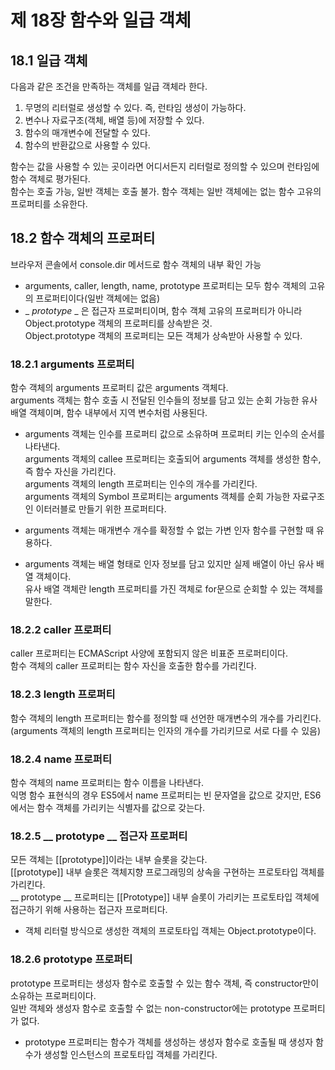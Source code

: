 제 18장 함수와 일급 객체
============================

18.1 일급 객체
-----------------
다음과 같은 조건을 만족하는 객체를 일급 객체라 한다.
1. 무명의 리터럴로 생성할 수 있다. 즉, 런타임 생성이 가능하다.
2. 변수나 자료구조(객체, 배열 등)에 저장할 수 있다.
3. 함수의 매개변수에 전달할 수 있다.
4. 함수의 반환값으로 사용할 수 있다.

함수는 값을 사용할 수 있는 곳이라면 어디서든지 리터럴로 정의할 수 있으며 런타임에 함수 객체로 평가된다.   
함수는 호출 가능, 일반 객체는 호출 불가. 함수 객체는 일반 객체에는 없는 함수 고유의 프로퍼티를 소유한다.

18.2 함수 객체의 프로퍼티
---------------------------
브라우저 콘솔에서 console.dir 메서드로 함수 객체의 내부 확인 가능

* arguments, caller, length, name, prototype 프로퍼티는 모두 함수 객체의 고유의 프로퍼티이다(일반 객체에는 없음)
* _ _prototype_ _ 은 접근자 프로퍼티이며, 함수 객체 고유의 프로퍼티가 아니라 Object.prototype 객체의 프로퍼티를 상속받은 것.   
Object.prototype 객체의 프로퍼티는 모든 객체가 상속받아 사용할 수 있다.

### 18.2.1 arguments 프로퍼티   
함수 객체의 arguments 프로퍼티 값은 arguments 객체다.   
arguments 객체는 함수 호출 시 전달된 인수들의 정보를 담고 있는 순회 가능한 유사 배열 객체이며, 함수 내부에서 지역 변수처럼 사용된다.

* arguments 객체는 인수를 프로퍼티 값으로 소유하며 프로퍼티 키는 인수의 순서를 나타낸다.   
arguments 객체의 callee 프로퍼티는 호출되어 arguments 객체를 생성한 함수, 즉 함수 자신을 가리킨다.   
arguments 객체의 length 프로퍼티는 인수의 개수를 가리킨다.   
arguments 객체의 Symbol 프로퍼티는 arguments 객체를 순회 가능한 자료구조인 이터러블로 만들기 위한 프로퍼티다.

* arguments 객체는 매개변수 개수를 확정할 수 없는 가변 인자 함수를 구현할 때 유용하다.

* arguments 객체는 배열 형태로 인자 정보를 담고 있지만 실제 배열이 아닌 유사 배열 객체이다.   
유사 배열 객체란 length 프로퍼티를 가진 객체로 for문으로 순회할 수 있는 객체를 말한다. 

### 18.2.2 caller 프로퍼티   
caller 프로퍼티는 ECMAScript 사양에 포함되지 않은 비표준 프로퍼티이다.   
함수 객체의 caller 프로퍼티는 함수 자신을 호출한 함수를 가리킨다.

### 18.2.3 length 프로퍼티   
함수 객체의 length 프로퍼티는 함수를 정의할 때 선언한 매개변수의 개수를 가리킨다.   
(arguments 객체의 length 프로퍼티는 인자의 개수를 가리키므로 서로 다를 수 있음)

### 18.2.4 name 프로퍼티   
함수 객체의 name 프로퍼티는 함수 이름을 나타낸다.   
익명 함수 표현식의 경우 ES5에서 name 프로퍼티는 빈 문자열을 값으로 갖지만, ES6에서는 함수 객체를 가리키는 식별자를 값으로 갖는다.

### 18.2.5 __ prototype __ 접근자 프로퍼티   
모든 객체는 [[prototype]]이라는 내부 슬롯을 갖는다.   
[[prototype]] 내부 슬롯은 객체지향 프로그래밍의 상속을 구현하는 프로토타입 객체를 가리킨다.   
__ prototype __ 프로퍼티는 [[Prototype]] 내부 슬롯이 가리키는 프로토타입 객체에 접근하기 위해 사용하는 접근자 프로퍼티다.   
* 객체 리터럴 방식으로 생성한 객체의 프로토타입 객체는 Object.prototype이다.

### 18.2.6 prototype 프로퍼티   
prototype 프로퍼티는 생성자 함수로 호출할 수 있는 함수 객체, 즉 constructor만이 소유하는 프로퍼티이다.   
일반 객체와 생성자 함수로 호출할 수 없는 non-constructor에는 prototype 프로퍼티가 없다.

* prototype 프로퍼티는 함수가 객체를 생성하는 생성자 함수로 호출될 때 생성자 함수가 생성할 인스턴스의 프로토타입 객체를 가리킨다.
